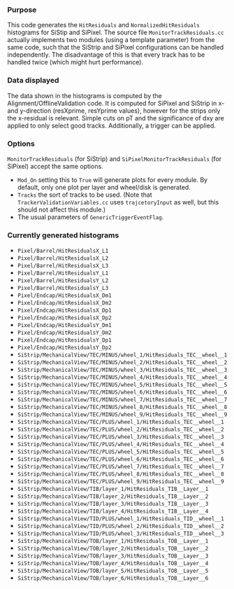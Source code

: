 ### Purpose

This code generates the `HitResiduals` and `NormalizedHitResiduals` histograms for SiStip and SiPixel. The source file `MonitorTrackResiduals.cc` actually implements two modules (using a template parameter) from the same code, such that the SiStrip and SiPixel configurations can be handled independently. The disadvantage of this is that every track has to be handled twice (which might hurt performance).

### Data displayed

The data shown in the histograms is computed by the Alignment/OfflineValidation code. It is computed for SiPixel and SiStrip in x- and y-direction (resXprime, resYprime values), however for the strips only the x-residual is relevant. Simple cuts on pT and the significance of dxy are applied to only select good tracks. Additionally, a trigger can be applied. 

### Options

`MonitorTrackResiduals` (for SiStrip) and `SiPixelMonitorTrackResiduals` (for SiPixel) accept the same options.

* `Mod_On` setting this to `True` will generate plots for every module. By default, only one plot per layer and wheel/disk is generated.
* `Tracks` the sort of tracks to be used. (Note that `TrackerValidationVariables.cc` uses `trajcetoryInput` as well, but this should not affect this module.)
* The usual parameters of `GenericTriggerEventFlag`.

### Currently generated histograms

* `Pixel/Barrel/HitResidualsX_L1`
* `Pixel/Barrel/HitResidualsX_L2`
* `Pixel/Barrel/HitResidualsX_L3`
* `Pixel/Barrel/HitResidualsY_L1`
* `Pixel/Barrel/HitResidualsY_L2`
* `Pixel/Barrel/HitResidualsY_L3`
* `Pixel/Endcap/HitResidualsX_Dm1`
* `Pixel/Endcap/HitResidualsX_Dm2`
* `Pixel/Endcap/HitResidualsX_Dp1`
* `Pixel/Endcap/HitResidualsX_Dp2`
* `Pixel/Endcap/HitResidualsY_Dm1`
* `Pixel/Endcap/HitResidualsY_Dm2`
* `Pixel/Endcap/HitResidualsY_Dp1`
* `Pixel/Endcap/HitResidualsY_Dp2`
* `SiStrip/MechanicalView/TEC/MINUS/wheel_1/HitResiduals_TEC__wheel__1`
* `SiStrip/MechanicalView/TEC/MINUS/wheel_2/HitResiduals_TEC__wheel__2`
* `SiStrip/MechanicalView/TEC/MINUS/wheel_3/HitResiduals_TEC__wheel__3`
* `SiStrip/MechanicalView/TEC/MINUS/wheel_4/HitResiduals_TEC__wheel__4`
* `SiStrip/MechanicalView/TEC/MINUS/wheel_5/HitResiduals_TEC__wheel__5`
* `SiStrip/MechanicalView/TEC/MINUS/wheel_6/HitResiduals_TEC__wheel__6`
* `SiStrip/MechanicalView/TEC/MINUS/wheel_7/HitResiduals_TEC__wheel__7`
* `SiStrip/MechanicalView/TEC/MINUS/wheel_8/HitResiduals_TEC__wheel__8`
* `SiStrip/MechanicalView/TEC/MINUS/wheel_9/HitResiduals_TEC__wheel__9`
* `SiStrip/MechanicalView/TEC/PLUS/wheel_1/HitResiduals_TEC__wheel__1`
* `SiStrip/MechanicalView/TEC/PLUS/wheel_2/HitResiduals_TEC__wheel__2`
* `SiStrip/MechanicalView/TEC/PLUS/wheel_3/HitResiduals_TEC__wheel__3`
* `SiStrip/MechanicalView/TEC/PLUS/wheel_4/HitResiduals_TEC__wheel__4`
* `SiStrip/MechanicalView/TEC/PLUS/wheel_5/HitResiduals_TEC__wheel__5`
* `SiStrip/MechanicalView/TEC/PLUS/wheel_6/HitResiduals_TEC__wheel__6`
* `SiStrip/MechanicalView/TEC/PLUS/wheel_7/HitResiduals_TEC__wheel__7`
* `SiStrip/MechanicalView/TEC/PLUS/wheel_8/HitResiduals_TEC__wheel__8`
* `SiStrip/MechanicalView/TEC/PLUS/wheel_9/HitResiduals_TEC__wheel__9`
* `SiStrip/MechanicalView/TIB/layer_1/HitResiduals_TIB__Layer__1`
* `SiStrip/MechanicalView/TIB/layer_2/HitResiduals_TIB__Layer__2`
* `SiStrip/MechanicalView/TIB/layer_3/HitResiduals_TIB__Layer__3`
* `SiStrip/MechanicalView/TIB/layer_4/HitResiduals_TIB__Layer__4`
* `SiStrip/MechanicalView/TID/PLUS/wheel_1/HitResiduals_TID__wheel__1`
* `SiStrip/MechanicalView/TID/PLUS/wheel_2/HitResiduals_TID__wheel__2`
* `SiStrip/MechanicalView/TID/PLUS/wheel_3/HitResiduals_TID__wheel__3`
* `SiStrip/MechanicalView/TOB/layer_1/HitResiduals_TOB__Layer__1`
* `SiStrip/MechanicalView/TOB/layer_2/HitResiduals_TOB__Layer__2`
* `SiStrip/MechanicalView/TOB/layer_3/HitResiduals_TOB__Layer__3`
* `SiStrip/MechanicalView/TOB/layer_4/HitResiduals_TOB__Layer__4`
* `SiStrip/MechanicalView/TOB/layer_5/HitResiduals_TOB__Layer__5`
* `SiStrip/MechanicalView/TOB/layer_6/HitResiduals_TOB__Layer__6`
